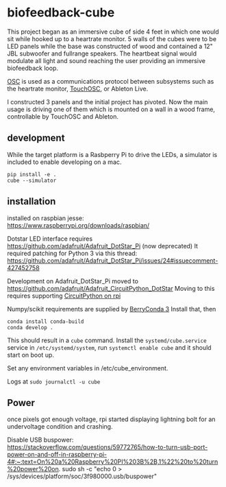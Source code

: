 # biofeedback-cube
This project began as an immersive cube of side 4 feet in which one would sit while hooked up to a heartrate monitor. 5 walls of the cubes were to be LED panels while the base was constructed of wood and contained a 12" JBL subwoofer and fullrange speakers. The heartbeat signal would modulate all light and sound reaching the user providing an immersive biofeedback loop.

[OSC](https://www.wikiwand.com/en/Open_Sound_Control) is used as a communications protocol between subsystems such as the heartrate monitor, [TouchOSC](https://hexler.net/touchosc), or Ableton Live.

I constructed 3 panels and the initial project has pivoted. Now the main usage is driving one of them which is mounted on a wall in a wood frame, controllable by TouchOSC and Ableton.
## development
While the target platform is a Rasbperry Pi to drive the LEDs, a simulator is included to enable developing on a mac.
```
pip install -e .
cube --simulator
```

## installation

installed on raspbian jesse: https://www.raspberrypi.org/downloads/raspbian/

Dotstar LED interface requires https://github.com/adafruit/Adafruit_DotStar_Pi (now deprecated)
It required patching for Python 3 via this thread:
https://github.com/adafruit/Adafruit_DotStar_Pi/issues/24#issuecomment-427452758

Development on Adafruit_DotStar_Pi moved to https://github.com/adafruit/Adafruit_CircuitPython_DotStar
Moving to this requires supporting [CircuitPython on rpi](https://learn.adafruit.com/circuitpython-on-raspberrypi-linux/circuitpython-raspi)

Numpy/scikit requirements are supplied by [BerryConda 3](https://github.com/jjhelmus/berryconda)
Install that, then

```
conda install conda-build
conda develop .
```

This should result in a `cube` command.  Install the `systemd/cube.service` service in `/etc/systemd/system`, run `systemctl enable cube` and it should start on boot up.

Set any environment variables in /etc/cube_environment.

Logs at `sudo journalctl -u cube `

## Power
once pixels got enough voltage, rpi started displaying lightning bolt 
for an undervoltage condition and crashing.

Disable USB buspower:
https://stackoverflow.com/questions/59772765/how-to-turn-usb-port-power-on-and-off-in-raspberry-pi-4#:~:text=On%20a%20Raspberry%20PI%203B%2B,1%22%20to%20turn%20power%20on.
sudo sh -c "echo 0 > /sys/devices/platform/soc/3f980000.usb/buspower"
